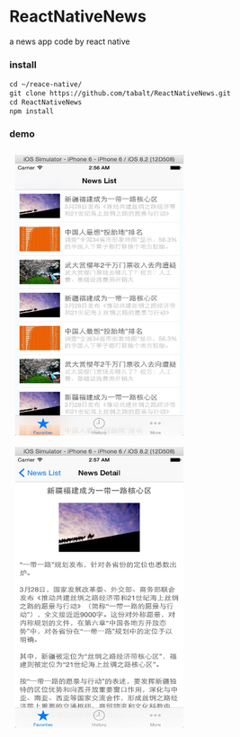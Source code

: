 # ReactNativeNews
a news app code by react native


### install

    cd ~/reace-native/
    git clone https://github.com/tabalt/ReactNativeNews.git
    cd ReactNativeNews
    npm install


### demo


<img src="demo/images/1.png" width="300" height="500" style="float:left; margin:10px;" />

<img src="demo/images/2.png" width="300" height="500" style="float:left; margin:10px;" />



